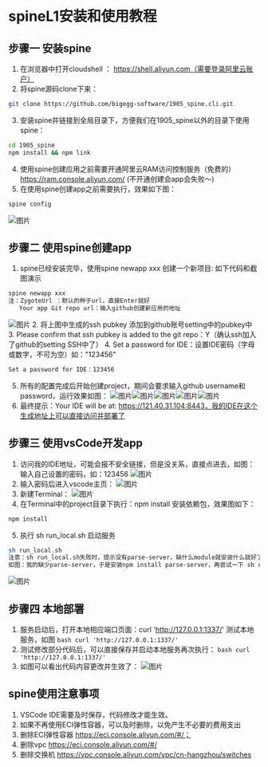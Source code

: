 # spineL1安装和使用教程
## 步骤一 安装spine
  1. 在浏览器中打开cloudshell ： https://shell.aliyun.com（需要登录阿里云账户）
  2. 将spine源码clone下来：
   ```bash
   git clone https://github.com/bigegg-software/1905_spine.cli.git
   ```
  3. 安装spine并链接到全局目录下，方便我们在1905_spine以外的目录下使用spine：
   ```bash
   cd 1905_spine
   npm install && npm link
   ```
  4. 使用spine创建应用之前需要开通阿里云RAM访问控制服务（免费的）https://ram.console.aliyun.com/ (不开通创建会app会失败～)
  5. 在使用spine创建app之前需要执行，效果如下图：
   ```bash
   spine config
   ```
   ![图片](https://uploader.shimo.im/f/9TVv5Eufe1YkyaEF.png!thumbnail)

## 步骤二 使用spine创建app
  1. spine已经安装完毕，使用spine newapp xxx 创建一个新项目: 如下代码和截图演示
   ```bash
   spine newapp xxx
   注：ZygoteUrl ：默认的种子url，直接Enter就好
      Your app Git repo url：输入github创建新应用的地址
   ```
   ![图片](https://uploader.shimo.im/f/jojYptMT91oRaF2f.png!thumbnail)
  2. 将上图中生成的ssh pubkey 添加到github账号setting中的pubkey中
  3. Please confirm that ssh pubkey is added to the git repo：Y（确认ssh加入了github的setting SSH中了）
  4. Set a password for IDE：设置IDE密码（字母或数字，不可为空）如："123456"
   ```bash
   Set a password for IDE：123456
   ```
  5. 所有的配置完成后开始创建project，期间会要求输入github username和password，运行效果如图：
   ![图片](https://uploader.shimo.im/f/WaP1teK1gLgvRWjg.png!thumbnail)![图片](https://uploader.shimo.im/f/BtOt8pLPLkwvvDA7.png!thumbnail)![图片](https://uploader.shimo.im/f/WV2P8wfmoZMlZmoi.png!thumbnail)![图片](https://uploader.shimo.im/f/cdwuzve2bFsulrvj.png!thumbnail)![图片](https://uploader.shimo.im/f/SIef3SEKn6Qg2iZz.png!thumbnail)
  6. 最终提示：Your IDE will be at: https://121.40.31.104:8443，我的IDE在这个生成地址上可以直接访问并部署了
## 步骤三 使用vsCode开发app
  1. 访问我的IDE地址，可能会报不安全链接，但是没关系，直接点进去，如图：输入自己设置的密码，如：123456
   ![图片](https://uploader.shimo.im/f/jXSwRer1xgYJJS2F.png!thumbnail)
  2. 输入密码后进入vscode主页：
   ![图片](https://uploader.shimo.im/f/pOBOOh9Ejt0qSQMw.png!thumbnail)
  3. 新建Terminal：
   ![图片](https://uploader.shimo.im/f/7ldjlVZgrckJxWLc.png!thumbnail)
  4. 在Terminal中的project目录下执行：npm install 安装依赖包，效果图如下：
   ```bash
   npm install
   ```
  5. 执行 sh run_local.sh 启动服务
   ```bash
   sh run_local.sh
   注意：sh run_local.sh失败时，提示没有parse-server，缺什么module就安装什么就好了，
   如图：我的缺少parse-server，于是安装npm install parse-server，再尝试一下 sh run_local.sh 启动命令就成功了
   ```
   ![图片](https://uploader.shimo.im/f/VFXCTQpMhhQIHp2Y.png!thumbnail)

## 步骤四 本地部署
  1. 服务启动后，打开本地相应端口页面：curl 'http://127.0.0.1:1337/' 测试本地服务，如图
    ```bash
    curl 'http://127.0.0.1:1337/'
    ```
  2. 测试修改部分代码后，可以直接保存并启动本地服务再次执行：
    ```bash
    curl 'http://127.0.0.1:1337/'
    ```
  3. 如图可以看出代码内容更改并生效了：
  ![图片](https://uploader.shimo.im/f/pi39tpBIr00w4Wql.png!thumbnail)
## spine使用注意事项
 1.	VSCode IDE需要及时保存，代码修改才能生效。
 2.	如果不再使用ECI弹性容器，可以及时删除，以免产生不必要的费用支出
 3.	删除ECI弹性容器 https://eci.console.aliyun.com/#/；
 4.	删除vpc https://eci.console.aliyun.com/#/
 5.	删除交换机 https://vpc.console.aliyun.com/vpc/cn-hangzhou/switches
